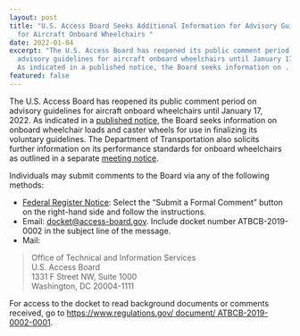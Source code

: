```yaml
---
layout: post
title: "U.S. Access Board Seeks Additional Information for Advisory Guidelines
  for Aircraft Onboard Wheelchairs "
date: 2022-01-04
excerpt: "The U.S. Access Board has reopened its public comment period on
  advisory guidelines for aircraft onboard wheelchairs until January 17, 2022.
  As indicated in a published notice, the Board seeks information on . . . "
featured: false
---
```

The U.S. Access Board has reopened its public comment period on advisory guidelines for aircraft onboard wheelchairs until January 17, 2022. As indicated in a [published notice](https://www.federalregister.gov/documents/2021/11/19/2021-24980/advisory-guidelines-for-aircraft-onboard-wheelchairs-reopening-of-comment-period-notice-of-public), the Board seeks information on onboard wheelchair loads and caster wheels for use in finalizing its voluntary guidelines. The Department of Transportation also solicits further information on its performance standards for onboard wheelchairs as outlined in a separate [meeting notice](https://www.federalregister.gov/documents/2021/11/19/2021-25000/accessible-lavatories-on-single-aisle-aircraft-part-1-reopening-of-comment-period-and-public-meeting).  

Individuals may submit comments to the Board via any of the following methods:  

* [Federal Register Notice](https://www.federalregister.gov/documents/2021/11/19/2021-24980/advisory-guidelines-for-aircraft-onboard-wheelchairs-reopening-of-comment-period-notice-of-public): Select the “Submit a Formal Comment” button on the right-hand side and follow the instructions. 
* Email: [docket@access-board.gov](mailto:docket@access-board.gov). Include docket number ATBCB-2019-0002 in the subject line of the message. 
* Mail:  

> Office of Technical and Information Services \
> U.S. Access Board \
> 1331 F Street NW, Suite 1000 \
> Washington, DC 20004-1111 

For access to the docket to read background documents or comments received, go to [https://www.regulations.gov/ document/ ATBCB-2019-0002-0001](https://www.regulations.gov/document/ATBCB-2019-0002-0001).
